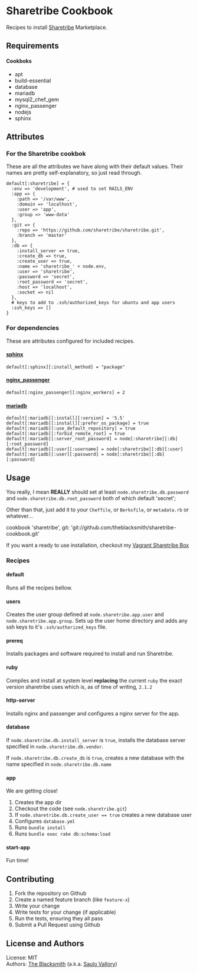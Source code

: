Sharetribe Cookbook
===================

Recipes to install [Sharetribe](https://github.com/sharetribe/sharetribe) Marketplace.

Requirements
------------

#### Cookboks

- apt
- build-essential
- database
- mariadb
- mysql2_chef_gem
- nginx_passenger
- nodejs
- sphinx

Attributes
----------

### For the Sharetribe cookbok

These are all the attributes we have along with their default values. Their names are pretty self-explanatory, so just read through.

~~~
default[:sharetribe] = {
  :env => 'development', # used to set RAILS_ENV
  :app => {
    :path => '/var/www',
    :domain => 'localhost',
    :user => 'app',
    :group => 'www-data'
  },
  :git => {
    :repo => 'https://github.com/sharetribe/sharetribe.git',
    :branch => 'master'
  },
  :db => {
    :install_server => true,
    :create_db => true,
    :create_user => true,
    :name => 'sharetribe_' + node.env,
    :user => 'sharetribe',
    :password => 'secret',
    :root_password => 'secret',
    :host => 'localhost',
    :socket => nil
  },
  # keys to add to .ssh/authorized_keys for ubuntu and app users
  :ssh_keys => []
}
~~~

### For dependencies

These are attributes configured for included recipes.

#### [sphinx](https://supermarket.chef.io/cookbooks/sphinx)

`default[:sphinx][:install_method] = "package"`

#### [nginx_passenger](https://supermarket.chef.io/cookbooks/nginx_passenger)

`default[:nginx_passenger][:nginx_workers] = 2`

#### [mariadb](https://supermarket.chef.io/cookbooks/mariadb)


~~~
default[:mariadb][:install][:version] = '5.5'
default[:mariadb][:install][:prefer_os_package] = true
default[:mariadb][:use_default_repository] = true
default[:mariadb][:forbid_remote_root] = true
default[:mariadb][:server_root_password] = node[:sharetribe][:db][:root_password]
default[:mariadb][:user][:username] = node[:sharetribe][:db][:user]
default[:mariadb][:user][:password] = node[:sharetribe][:db][:password]
~~~

Usage
-----

You really, I mean **REALLY** should set at least `node.sharetribe.db.password` and `node.sharetribe.db.root_password` both of
which default 'secret';

Other than that, just add it to your `Cheffile`, or `Berksfile`, or `metadata.rb` or whatever...

cookbook 'sharetribe', git: 'git://github.com/theblacksmith/sharetribe-cookbook.git'

If you want a ready to use installation, checkout my [Vagrant Sharetribe Box](https://github.com/theblacksmith/vagrant-sharetribe-box)

### Recipes

#### default

Runs all the recipes bellow.

#### users

Creates the user group defined at `node.sharetribe.app.user` and `node.sharetribe.app.group`. Sets up the user home directory and adds any ssh keys to it's `.ssh/authorized_keys` file.

#### prereq

Installs packages and software required to install and run Sharetribe.

#### ruby

Compiles and install at system level **replacing** the current `ruby` the exact version sharetribe uses which is, as of time of writing, `2.1.2`

#### http-server

Installs nginx and passenger and configures a nginx server for the app.

#### database

If `node.sharetribe.db.install_server` is `true`, installs the database server specified in `node.sharetribe.db.vendor`.

If `node.sharetribe.db.create_db` is `true`, creates a new database with the name specified in `node.sharetribe.db.name`

#### app

We are getting close!

1. Creates the app dir
2. Checkout the code (see `node.sharetribe.git`)
3. If `node.sharetribe.db.create_user == true` creates a new database user
4. Configures `database.yml`
5. Runs `bundle install`
6. Runs `bundle exec rake db:schema:load`

#### start-app

Fun time!

Contributing
------------

1. Fork the repository on Github
2. Create a named feature branch (like `feature-x`)
3. Write your change
4. Write tests for your change (if applicable)
5. Run the tests, ensuring they all pass
6. Submit a Pull Request using Github

License and Authors
-------------------

License: MIT <br>
Authors: [The Blacksmith](http://github.com/theblacksmith) (a.k.a. [Saulo Vallory](http://saulovallory.com))
